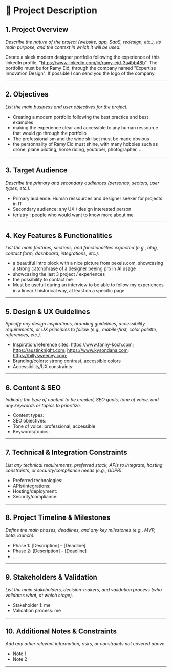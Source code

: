 # 📄 Project Description

## 1. Project Overview

_Describe the nature of the project (website, app, SaaS, redesign, etc.), its main purpose, and the context in which it will be used._

Create a sleek modern designer portfolio following the experience of this linkedIn profile, "https://www.linkedin.com/in/ramy-eid-3a4bb48b".
The portfolio must be for Ramy Eid, through the company named "Expertise Innovation Design". If possible I can send you the logo of the company.

---

## 2. Objectives

_List the main business and user objectives for the project._

- Creating a modern portfolio following the best practice and best examples
- making the experience clear and accessible to any human ressource that would go through the portfolio
- The professionalism and the wide skillset must be made obvious
- the personnality of Ramy Eid must shine, with many hobbies such as drone, plane piloting, horse riding, youtuber, photographer, ...

---

## 3. Target Audience

_Describe the primary and secondary audiences (personas, sectors, user types, etc.)._

- Primary audience: Human ressources and designer seeker for projects in IT
- Secondary audience: any UX / design interested person
- teriatry : people who would want to know more about me

---

## 4. Key Features & Functionalities

_List the main features, sections, and functionalities expected (e.g., blog, contact form, dashboard, integrations, etc.)._

- a beautiful intro block with a nice picture from pexels.com, showcasing a strong catchphrase of a designer beeing pro in AI usage
- showcasing the last 3 project / experiences
- the possibility to contact me 
- Must be usefull during an interview to be able to follow my experiences in a linear / historical way, at least on a specific page
---

## 5. Design & UX Guidelines

_Specify any design inspirations, branding guidelines, accessibility requirements, or UX principles to follow (e.g., mobile-first, color palette, references, etc.)._

- Inspiration/reference sites: https://www.fanny-koch.com; https://austinknight.com; https://www.kysondana.com; https://billysweeney.com; 
- Branding/colors: strong contrast, accessible colors
- Accessibility/UX constraints:

---

## 6. Content & SEO

_Indicate the type of content to be created, SEO goals, tone of voice, and any keywords or topics to prioritize._

- Content types:
- SEO objectives:
- Tone of voice: professional, accessible
- Keywords/topics:

---

## 7. Technical & Integration Constraints

_List any technical requirements, preferred stack, APIs to integrate, hosting constraints, or security/compliance needs (e.g., GDPR)._

- Preferred technologies:
- APIs/integrations:
- Hosting/deployment:
- Security/compliance:

---

## 8. Project Timeline & Milestones

_Define the main phases, deadlines, and any key milestones (e.g., MVP, beta, launch)._

- Phase 1: [Description] – [Deadline]
- Phase 2: [Description] – [Deadline]
- ...

---

## 9. Stakeholders & Validation

_List the main stakeholders, decision-makers, and validation process (who validates what, at which stage)._

- Stakeholder 1: me
- Validation process: me

---

## 10. Additional Notes & Constraints

_Add any other relevant information, risks, or constraints not covered above._

- Note 1
- Note 2

--- 